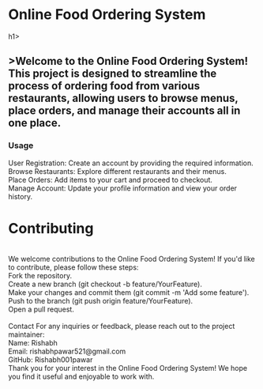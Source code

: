 <h1><b>Online Food Ordering System</b></h1>h1>
<h2>>Welcome to the Online Food Ordering System! This project is designed to streamline the process of ordering food from various restaurants, allowing users to browse menus, place orders, and manage their accounts all in one place.</h2>
<h3>Usage<br></h3>
User Registration: Create an account by providing the required information.<br>
Browse Restaurants: Explore different restaurants and their menus.<br>
Place Orders: Add items to your cart and proceed to checkout.<br>
Manage Account: Update your profile information and view your order history.<br>

<h1><b>Contributing</b></h1><br>
We welcome contributions to the Online Food Ordering System! If you'd like to contribute, please follow these steps:
<br>
Fork the repository.<br>
Create a new branch (git checkout -b feature/YourFeature).<br>
Make your changes and commit them (git commit -m 'Add some feature').<br>
Push to the branch (git push origin feature/YourFeature).<br>
Open a pull request.<br>

<br>
Contact
For any inquiries or feedback, please reach out to the project maintainer:
<br>
Name: Rishabh <br>
Email: rishabhpawar521@gmail.com<br>
GitHub: Rishabh001pawar<br>
Thank you for your interest in the Online Food Ordering System! We hope you find it useful and enjoyable to work with.
